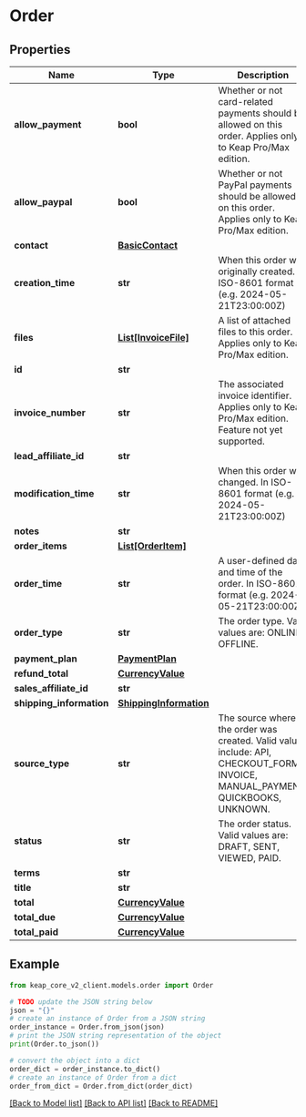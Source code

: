 # Order


## Properties

Name | Type | Description | Notes
------------ | ------------- | ------------- | -------------
**allow_payment** | **bool** | Whether or not card-related payments should be allowed on this order. Applies only to Keap Pro/Max edition. | [optional] 
**allow_paypal** | **bool** | Whether or not PayPal payments should be allowed on this order. Applies only to Keap Pro/Max edition. | [optional] 
**contact** | [**BasicContact**](BasicContact.md) |  | [optional] 
**creation_time** | **str** | When this order was originally created. In ISO-8601 format (e.g. 2024-05-21T23:00:00Z) | [optional] 
**files** | [**List[InvoiceFile]**](InvoiceFile.md) | A list of attached files to this order. Applies only to Keap Pro/Max edition. | [optional] 
**id** | **str** |  | [optional] 
**invoice_number** | **str** | The associated invoice identifier. Applies only to Keap Pro/Max edition. Feature not yet supported. | [optional] 
**lead_affiliate_id** | **str** |  | [optional] 
**modification_time** | **str** | When this order was changed. In ISO-8601 format (e.g. 2024-05-21T23:00:00Z) | [optional] 
**notes** | **str** |  | [optional] 
**order_items** | [**List[OrderItem]**](OrderItem.md) |  | [optional] 
**order_time** | **str** | A user-defined date and time of the order. In ISO-8601 format (e.g. 2024-05-21T23:00:00Z) | [optional] 
**order_type** | **str** | The order type. Valid values are: ONLINE, OFFLINE. | [optional] 
**payment_plan** | [**PaymentPlan**](PaymentPlan.md) |  | [optional] 
**refund_total** | [**CurrencyValue**](CurrencyValue.md) |  | [optional] 
**sales_affiliate_id** | **str** |  | [optional] 
**shipping_information** | [**ShippingInformation**](ShippingInformation.md) |  | [optional] 
**source_type** | **str** | The source where the order was created. Valid values include: API, CHECKOUT_FORM, INVOICE, MANUAL_PAYMENT, QUICKBOOKS, UNKNOWN. | [optional] 
**status** | **str** | The order status. Valid values are: DRAFT, SENT, VIEWED, PAID. | [optional] 
**terms** | **str** |  | [optional] 
**title** | **str** |  | [optional] 
**total** | [**CurrencyValue**](CurrencyValue.md) |  | [optional] 
**total_due** | [**CurrencyValue**](CurrencyValue.md) |  | [optional] 
**total_paid** | [**CurrencyValue**](CurrencyValue.md) |  | [optional] 

## Example

```python
from keap_core_v2_client.models.order import Order

# TODO update the JSON string below
json = "{}"
# create an instance of Order from a JSON string
order_instance = Order.from_json(json)
# print the JSON string representation of the object
print(Order.to_json())

# convert the object into a dict
order_dict = order_instance.to_dict()
# create an instance of Order from a dict
order_from_dict = Order.from_dict(order_dict)
```
[[Back to Model list]](../README.md#documentation-for-models) [[Back to API list]](../README.md#documentation-for-api-endpoints) [[Back to README]](../README.md)


